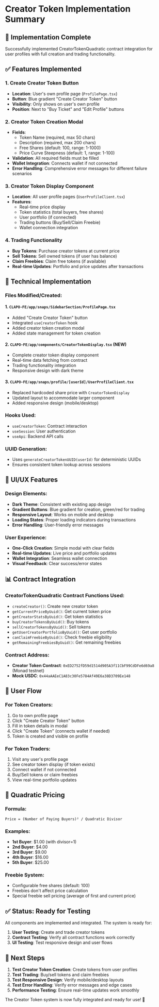 # Creator Token Implementation Summary

## 🎯 **Implementation Complete**

Successfully implemented CreatorTokenQuadratic contract integration for user profiles with full creation and trading functionality.

## ✅ **Features Implemented**

### 1. **Create Creator Token Button**
- **Location**: User's own profile page (`ProfilePage.tsx`)
- **Button**: Blue gradient "Create Creator Token" button
- **Visibility**: Only shows on user's own profile
- **Position**: Next to "Buy Ticket" and "Edit Profile" buttons

### 2. **Creator Token Creation Modal**
- **Fields**:
  - Token Name (required, max 50 chars)
  - Description (required, max 200 chars)
  - Free Shares (default: 100, range: 1-1000)
  - Price Curve Steepness (default: 1, range: 1-100)
- **Validation**: All required fields must be filled
- **Wallet Integration**: Connects wallet if not connected
- **Error Handling**: Comprehensive error messages for different failure scenarios

### 3. **Creator Token Display Component**
- **Location**: All user profile pages (`UserProfileClient.tsx`)
- **Features**:
  - Real-time price display
  - Token statistics (total buyers, free shares)
  - User portfolio (if connected)
  - Trading buttons (Buy/Sell/Claim Freebie)
  - Wallet connection integration

### 4. **Trading Functionality**
- **Buy Tokens**: Purchase creator tokens at current price
- **Sell Tokens**: Sell owned tokens (if user has balance)
- **Claim Freebies**: Claim free tokens (if available)
- **Real-time Updates**: Portfolio and price updates after transactions

## 🔧 **Technical Implementation**

### **Files Modified/Created:**

#### 1. **`CLAPO-FE/app/snaps/SidebarSection/ProfilePage.tsx`**
- Added "Create Creator Token" button
- Integrated `useCreatorToken` hook
- Added creator token creation modal
- Added state management for token creation

#### 2. **`CLAPO-FE/app/components/CreatorTokenDisplay.tsx`** (NEW)
- Complete creator token display component
- Real-time data fetching from contract
- Trading functionality integration
- Responsive design with dark theme

#### 3. **`CLAPO-FE/app/snaps/profile/[userId]/UserProfileClient.tsx`**
- Replaced hardcoded share price with `CreatorTokenDisplay`
- Updated layout to accommodate larger component
- Added responsive design (mobile/desktop)

### **Hooks Used:**
- `useCreatorToken`: Contract interaction
- `useSession`: User authentication
- `useApi`: Backend API calls

### **UUID Generation:**
- Uses `generateCreatorTokenUUID(userId)` for deterministic UUIDs
- Ensures consistent token lookup across sessions

## 🎨 **UI/UX Features**

### **Design Elements:**
- **Dark Theme**: Consistent with existing app design
- **Gradient Buttons**: Blue gradient for creation, green/red for trading
- **Responsive Layout**: Works on mobile and desktop
- **Loading States**: Proper loading indicators during transactions
- **Error Handling**: User-friendly error messages

### **User Experience:**
- **One-Click Creation**: Simple modal with clear fields
- **Real-time Updates**: Live price and portfolio updates
- **Wallet Integration**: Seamless wallet connection
- **Visual Feedback**: Clear success/error states

## 📊 **Contract Integration**

### **CreatorTokenQuadratic Contract Functions Used:**
- `createCreator()`: Create new creator token
- `getCurrentPriceByUuid()`: Get current token price
- `getCreatorStatsByUuid()`: Get token statistics
- `buyCreatorTokensByUuid()`: Buy tokens
- `sellCreatorTokensByUuid()`: Sell tokens
- `getUserCreatorPortfolioByUuid()`: Get user portfolio
- `canClaimFreebieByUuid()`: Check freebie eligibility
- `getRemainingFreebiesByUuid()`: Get remaining freebies

### **Contract Address:**
- **Creator Token Contract**: `0xED2752fD59d1514d905A3f11CbF99CdDFe6d69a8` (Monad testnet)
- **Mock USDC**: `0x44aAAEeC1A83c30Fe5784Af49E6a38D3709Ee148`

## 🚀 **User Flow**

### **For Token Creators:**
1. Go to own profile page
2. Click "Create Creator Token" button
3. Fill in token details in modal
4. Click "Create Token" (connects wallet if needed)
5. Token is created and visible on profile

### **For Token Traders:**
1. Visit any user's profile page
2. See creator token display (if token exists)
3. Connect wallet if not connected
4. Buy/Sell tokens or claim freebies
5. View real-time portfolio updates

## 🔄 **Quadratic Pricing**

### **Formula:**
```
Price = (Number of Paying Buyers)² / Quadratic Divisor
```

### **Examples:**
- **1st Buyer**: $1.00 (with divisor=1)
- **2nd Buyer**: $4.00
- **3rd Buyer**: $9.00
- **4th Buyer**: $16.00
- **5th Buyer**: $25.00

### **Freebie System:**
- Configurable free shares (default: 100)
- Freebies don't affect price calculation
- Special freebie sell pricing (average of first and current price)

## ✅ **Status: Ready for Testing**

All components are implemented and integrated. The system is ready for:
1. **User Testing**: Create and trade creator tokens
2. **Contract Testing**: Verify all contract functions work correctly
3. **UI Testing**: Test responsive design and user flows

## 🎉 **Next Steps**

1. **Test Creator Token Creation**: Create tokens from user profiles
2. **Test Trading**: Buy/sell tokens and claim freebies
3. **Test Responsive Design**: Verify mobile/desktop layouts
4. **Test Error Handling**: Verify error messages and edge cases
5. **Performance Testing**: Ensure real-time updates work smoothly

The Creator Token system is now fully integrated and ready for use! 🚀
